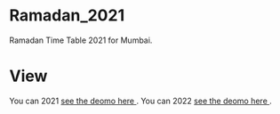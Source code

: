 # Ramadan_2021
Ramadan Time Table 2021 for Mumbai.
# View
You can 2021 [see the deomo here ](https://sammulla47.github.io/Ramadan_2021/Ramadan_2021/WebContent/index.html).
You can 2022 [see the deomo here ](https://sammulla47.github.io/Ramadan_2021/ramadan-2022/).
